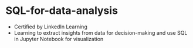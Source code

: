 # SQL-for-data-analysis
- Certified by LinkedIn Learning
- Learning to extract insights from data for decision-making and use SQL in Jupyter Notebook for visualization
